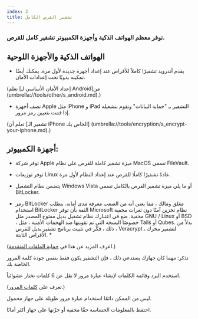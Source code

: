 ```yaml
---
index: 3
title: تشفير القرص الكامل
---
```

### توفر معظم الهواتف الذكية وأجهزة الكمبيوتر تشفير كامل للقرص.

## الهواتف الذكية والأجهزة اللوحية

* يقدم أندرويد تشفيرًا كاملاً للأقراص عند إعداد أجهزة جديدة لأول مرة. يمكنك أيضًا تمكينه يدويًا تحت إعدادات الأمان.

(تعلم [إعداد الأمان الأساسي لـ Android]من (umbrella://tools/other/s_android.md).)

* تصف أجهزة Apple مثل iPhone و iPad التشفير بـ "حماية البيانات" وتقوم بتشغيله إذا قمت بتعيين رمز مرور.

(تعلم أن [تشفير الـ iPhone الخاص بك] (umbrella://tools/encryption/s_encrypt-your-iphone.md).)

## أجهزة الكمبيوتر:

* توفر شركة Apple ميزة تشفير كاملة للقرص على نظام MacOS تسمى FileVault.
* توفر توزيعات Linux عادةً تشفيرًا كاملًا للقرص عند إعداد النظام لأول مرة.
* يتضمن نظام التشغيل Windows Vista أو ما يلي ميزة تشفير القرص بالكامل تسمى BitLocker.

* رمز BitLocker مغلق ومالك ، مما يعني أنه من الصعب معرفة مدى أمانه. يتطلب استخدام BitLocker الثقة بأن توفر Microsoft نظام تخزين آمنًا دون ثغرات مخفية مخفية. ضع في اعتبارك نظام تشغيل بديل مفتوح المصدر مثل GNU / Linux أو BSD ، خصوصًا النسخة التي تم تقويتها ضد الهجمات الأمنية ، مثل Tails أو Qubes. بدلاً من ذلك ، فكّر في تثبيت برنامج تشفير بديل للقرص ، Veracrypt ، لتشفير محرك الأقراص الثابتة. *

(اعرف المزيد عن هذا في [حماية الملفات المتقدمة](umbrella://information/protecting-files/advanced).)

تذكر: مهما كان جهازك يستدعي ذلك ، فإن التشفير يكون فقط بنفس جودة كلمة المرور الخاصة بك.

استخدم النرد وقائمة الكلمات لإنشاء عبارة مرور لا تقل عن 6 كلمات تختار عشوائياً.

(تعرف على [كلمات المرور](umbrella://information/passwords).)

ليس من الممكن دائمًا استخدام عبارة مرور طويلة على جهاز محمول.

احتفظ بالمعلومات الحساسة حقًا مخفية أو خزّنها على جهاز أكثر أمانًا.
